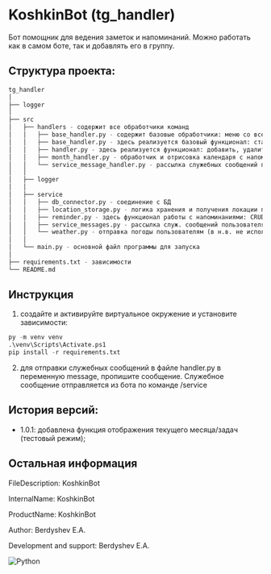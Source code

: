 # KoshkinBot (tg_handler)
Бот помощник для ведения заметок и напоминаний. Можно работать как в самом боте, так и добавлять его в группу.
## Структура проекта:

```python
tg_handler
│
├── logger
│
├── src
│   ├── handlers - содержит все обработчики команд
│   │   ├── base_handler.py - содержит базовые обработчики: меню со всеми кнопками
│   │   ├── base_handler.py - здесь реализуется базовый функционал: старт, запуск меню с кнопками
│   │   ├── handler.py - здесь реализуется функционал: добавить, удалить, показать лист напоминаний
│   │   ├── month_handler.py - обработчик и отрисовка календаря с напоминаниями
│   │   └── service_message_handler.py - рассылка служебных сообщений пользователю
│   │
│   ├── logger
│   │
│   ├── service
│   │   ├── db_connector.py - соединение с БД
│   │   ├── location_storage.py - логика хранения и получения локации пользователя
│   │   ├── reminder.py - здесь функционал работы с напоминаниями: CRUD
│   │   ├── service_messages.py - рассылка служ. сообщений пользователям
│   │   └── weather.py - отправка погоды пользователям (в н.в. не использ.)
│   │
│   └── main.py - основной файл программы для запуска
│
├── requirements.txt - зависимости
└── README.md
```

## Инструкция
1. создайте и активируйте виртуальное окружение и установите зависимости:
```python
py -m venv venv
.\venv\Scripts\Activate.ps1
pip install -r requirements.txt
```

2. для отправки служебных сообщений в файле handler.py в переменную messagе, пропишите сообщение. Служебное сообщение отправляется из бота по команде /service


## История версий:
- 1.0.1: добавлена функция отображения текущего месяца/задач (тестовый режим);

## Остальная информация

FileDescription: KoshkinBot

InternalName: KoshkinBot

ProductName: KoshkinBot

Author: Berdyshev E.A.

Development and support: Berdyshev E.A.

![Python](https://img.shields.io/badge/Python-3776AB?style=for-the-badge&logo=python&logoColor=white)
